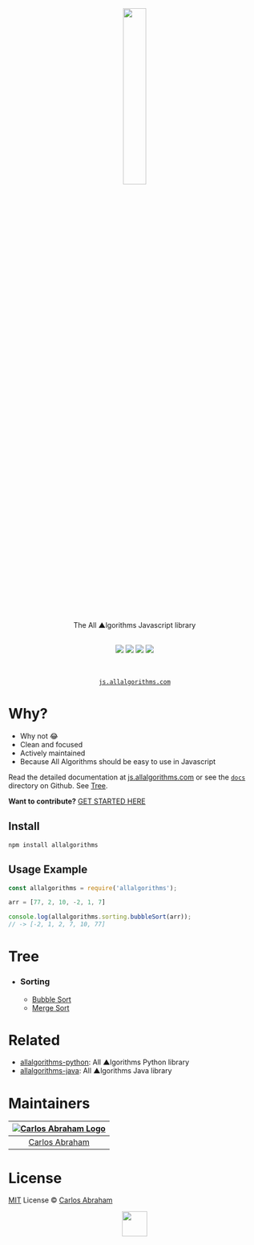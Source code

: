 <div align="center">
	<a href="https://npmjs.com/allalgorithms"><img src="https://cdn.abranhe.com/projects/algorithms/logo.svg" width="30%">
	</a>
	<br>
	<br>
	<br>
	<br>
	The All ▲lgorithms Javascript library
	<br>
	<br>
</div>

<p align="center">
	<a href="https://travis-ci.org/abranhe/allalgorithms-js"><img src="https://img.shields.io/travis/abranhe/allalgorithms-js.svg?logo=travis" /></a>
	<a href="https://github.com/abranhe/allalgorithms-js/blob/master/license"><img src="https://img.shields.io/github/license/abranhe/allalgorithms-js.svg" /></a>
	<a href="https://github.com/allalgorithms"><img src="https://cdn.abranhe.com/projects/algorithms/badge.svg"/></a>
	<a href="https://github.com/abranhe/allalgorithms/allalgorithms-js"><img src="https://img.shields.io/npm/v/allalgorithms.svg"/></a>
</p>

<p align="center">
	<br>
	<br>
	<a href="https://js.allalgorithms.com"><code>js.allalgorithms.com</code></a>
</p>

# Why?

- Why not 😂
- Clean and focused
- Actively maintained
- Because All Algorithms should be easy to use in Javascript

Read the detailed documentation at [js.allalgorithms.com](https://js.allalgorithms.com) or see the [`docs`](https://github.com/abranhe/allalgorithms-js/blob/master/docs) directory on Github. See [Tree](#tree).

**Want to contribute?** [GET STARTED HERE](https://github.com/abranhe/allalgorithms-js/tree/master/.github/contributing.md)

## Install

```
npm install allalgorithms
```

## Usage Example

```js
const allalgorithms = require('allalgorithms');

arr = [77, 2, 10, -2, 1, 7]

console.log(allalgorithms.sorting.bubbleSort(arr));
// -> [-2, 1, 2, 7, 10, 77]
```

# Tree

- ### Sorting
  - [Bubble Sort](https://js.allalgorithms.com/sorting/bubble-sort)
  - [Merge Sort](https://js.allalgorithms.com/sorting/merge-sort)

# Related

- [allalgorithms-python](https://github.com/abranhe/allalgorithms-python): All ▲lgorithms Python library
- [allalgorithms-java](https://github.com/abranhe/allalgorithms-java): All ▲lgorithms Java library

# Maintainers

|[![Carlos Abraham Logo][3]][4]|
| :--------------------------: |
| [Carlos Abraham][4]          |


# License

[MIT][5] License © [Carlos Abraham][4]

<!-------------------Markdown Images Links ---------------------------------->
[1]: https://cdn.abranhe.com/projects/algorithms/badge.svg
[2]: https://github.com/abranhe/allalgorithms-js
[3]: https://avatars3.githubusercontent.com/u/21347264?s=50
[4]: https://github.com/abranhe
[5]: https://github.com/abranhe/allalgorithms-js/blob/master/license
<!-------------------Markdown Images Links ---------------------------------->

<div align="center">
	<a href="https://github.com/abranhe/algorithms">
		<img src="https://cdn.abranhe.com/projects/algorithms/logo.svg" width="50px">
	</a>
  <br>
</div>
